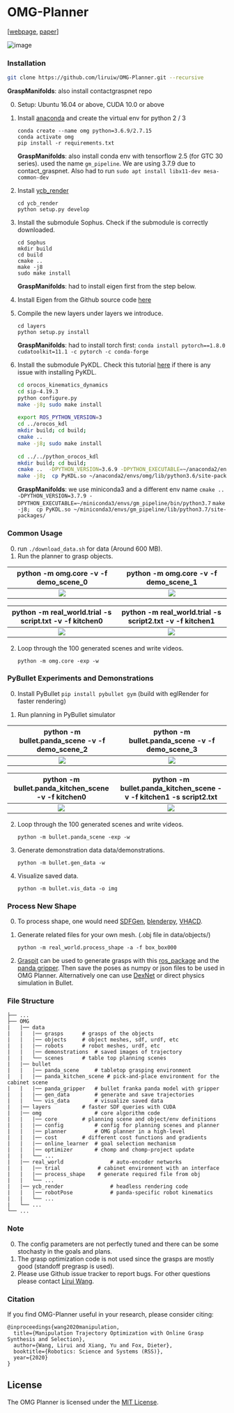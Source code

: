 # OMG-Planner 
[[webpage](https://liruiw.github.io/planning.html), [paper](https://arxiv.org/abs/1911.10280)]


![image](assets/top.PNG)

### Installation
```bash
git clone https://github.com/liruiw/OMG-Planner.git --recursive
```
__GraspManifolds__: also install contactgraspnet repo

0. Setup: Ubuntu 16.04 or above, CUDA 10.0 or above

1. Install [anaconda](https://docs.anaconda.com/anaconda/install/) and create the virtual env for python 2 / 3
 
    ```angular2html
    conda create --name omg python=3.6.9/2.7.15
    conda activate omg
    pip install -r requirements.txt
    ```  
    __GraspManifolds__: also install conda env with tensorflow 2.5 (for GTC 30 series). used the name `gm_pipeline`. We are using 3.7.9 due to contact_graspnet. Also had to run `sudo apt install libx11-dev mesa-common-dev`


2. Install [ycb_render](ycb_render)  

    ```Shell
    cd ycb_render
    python setup.py develop
    ```
 
3. Install the submodule Sophus. Check if the submodule is correctly downloaded.

    ```Shell
    cd Sophus
    mkdir build
    cd build
    cmake ..
    make -j8
    sudo make install
    ```
    __GraspManifolds__: had to install eigen first from the step below. 

4. Install Eigen from the Github source code [here](https://github.com/eigenteam/eigen-git-mirror)

5. Compile the new layers under layers we introduce.
    ```Shell
    cd layers
    python setup.py install
    ```

    __GraspManifolds__: had to install torch first: `conda install pytorch==1.8.0 cudatoolkit=11.1 -c pytorch -c conda-forge`
6. Install the submodule PyKDL. Check this tutorial [here](https://git.ias.informatik.tu-darmstadt.de/lutter/ias_pykdl/blob/8b864ccf81763439ba5d45a359e1993208c2247c/pykdl.md) if there is any issue with installing PyKDL.

    ```bash
    cd orocos_kinematics_dynamics
    cd sip-4.19.3
    python configure.py
    make -j8; sudo make install
     
    export ROS_PYTHON_VERSION=3
    cd ../orocos_kdl
    mkdir build; cd build;
    cmake ..
    make -j8; sudo make install
      
    cd ../../python_orocos_kdl
    mkdir build; cd build;
    cmake ..  -DPYTHON_VERSION=3.6.9 -DPYTHON_EXECUTABLE=~/anaconda2/envs/omg/bin/python3.6
    make -j8;  cp PyKDL.so ~/anaconda2/envs/omg/lib/python3.6/site-packages/
    ```

    __GraspManifolds__: we use miniconda3 and a different env name 
    `cmake ..  -DPYTHON_VERSION=3.7.9 -DPYTHON_EXECUTABLE=~/miniconda3/envs/gm_pipeline/bin/python3.7`
    `make -j8;  cp PyKDL.so ~/miniconda3/envs/gm_pipeline/lib/python3.7/site-packages/`
     

### Common Usage
0. run ```./download_data.sh``` for data (Around 600 MB).
1. Run the planner to grasp objects.
 
python -m omg.core -v -f demo_scene_0         |  python -m omg.core -v -f demo_scene_1
:-------------------------:|:-------------------------:
![](assets/demo_table.gif)  |  ![](assets/demo_table2.gif)

python -m real_world.trial -s  script.txt  -v  -f kitchen0        |  python -m real_world.trial -s  script2.txt -v  -f kitchen1 
:-------------------------:|:-------------------------:
![](assets/demo_cabinet.gif)  |  ![](assets/demo_cabinet2.gif)

2. Loop through the 100 generated scenes and write videos. 
    ```Shell
    python -m omg.core -exp -w  
    ```
 
### PyBullet Experiments and Demonstrations
0. Install PyBullet `pip install pybullet gym` (build with eglRender for faster rendering)

1. Run planning in PyBullet simulator
 
python -m bullet.panda_scene -v -f demo_scene_2        |  python -m bullet.panda_scene -v -f demo_scene_3
:-------------------------:|:-------------------------:
![](assets/demo_bullet2.gif)  |  ![](assets/demo_bullet.gif)

python -m bullet.panda_kitchen_scene -v -f kitchen0       |  python -m bullet.panda_kitchen_scene -v -f kitchen1 -s script2.txt
:-------------------------:|:-------------------------:
![](assets/demo_bullet_kitchen.gif)  |  ![](assets/demo_bullet_kitchen2.gif)
  
2.  Loop through the 100 generated scenes and write videos. 
    ```Shell
    python -m bullet.panda_scene -exp -w 
    ```

3. Generate demonstration data data/demonstrations.
    ```Shell
    python -m bullet.gen_data -w 
    ```

4. Visualize saved data. 
    ```Shell
    python -m bullet.vis_data -o img
    ```

### Process New Shape  
0. To process shape, one would need [SDFGen](https://github.com/christopherbatty/SDFGen), [blenderpy](https://pypi.org/project/bpy/), [VHACD](https://github.com/bulletphysics/bullet3/tree/master/Extras/VHACD). 

1. Generate related files for your own mesh. (.obj file in data/objects/)
    ```Shell
    python -m real_world.process_shape -a -f box_box000
    ```

2. [Graspit](https://graspit-simulator.github.io/build/html/installation_linux.html) can be used to generate grasps with this [ros_package](https://github.com/JenniferBuehler/graspit-pkgs) and the [panda gripper](https://drive.google.com/file/d/1v2kAkktjmeXVnPVTdkEkIbsWb958qNvw/view?usp=sharing). Then save the poses as numpy or json files to be used in OMG Planner. Alternatively one can use [DexNet](https://github.com/BerkeleyAutomation/dex-net) or direct physics simulation in Bullet.

### File Structure 
```angular2html
├── ...
├── OMG
|   |── data
|   |   |── grasps      # grasps of the objects
|   |   |── objects     # object meshes, sdf, urdf, etc
|   |   |── robots      # robot meshes, urdf, etc
|   |   |── demonstrations  # saved images of trajectory
|   |   └── scenes      # table top planning scenes
|   |── bullet
|   |   |── panda_scene     # tabletop grasping environment 
|   |   |── panda_kitchen_scene # pick-and-place environment for the cabinet scene
|   |   |── panda_gripper   # bullet franka panda model with gripper
|   |   |── gen_data        # generate and save trajectories 
|   |   └── vis_data        # visualize saved data
|   |── layers          # faster SDF queries with CUDA
|   |── omg                 # core algorithm code
|   |   |── core        # planning scene and object/env definitions
|   |   |── config          # config for planning scenes and planner
|   |   |── planner         # OMG planner in a high-level 
|   |   |── cost        # different cost functions and gradients
|   |   |── online_learner  # goal selection mechanism
|   |   |── optimizer       # chomp and chomp-project update
|   |   └── ...
|   |── real_world               # auto-encoder networks
|   |   |── trial            # cabinet environment with an interface
|   |   |── process_shape    # generate required file from obj
|   |   └── ...
|   |── ycb_render               # headless rendering code
|   |   |── robotPose            # panda-specific robot kinematics 
|   |   └── ...
|   └── ...
└── ...
```
 
### Note
0. The config parameters are not perfectly tuned and there can be some stochasty in the goals and plans.
1. The grasp optimization code is not used since the grasps are mostly good (standoff pregrasp is used).
2. Please use Github issue tracker to report bugs. For other questions please contact [Lirui Wang](mailto:wangliruisz@gmail.com).

### Citation
If you find OMG-Planner useful in your research, please consider citing:
```
@inproceedings{wang2020manipulation,
  title={Manipulation Trajectory Optimization with Online Grasp Synthesis and Selection},
  author={Wang, Lirui and Xiang, Yu and Fox, Dieter},
  booktitle={Robotics: Science and Systems (RSS)},
  year={2020}
}
```

## License
The OMG Planner is licensed under the [MIT License](LICENSE).
